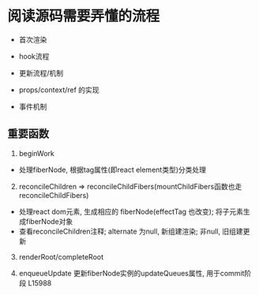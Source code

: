 # 阅读源码需要弄懂的流程

* 首次渲染

* hook流程

* 更新流程/机制

* props/context/ref 的实现

* 事件机制


## 重要函数

1. beginWork 
  *  处理fiberNode, 根据tag属性(即react element类型)分类处理

2. reconcileChildren => reconcileChildFibers(mountChildFibers函数也走reconcileChildFibers)
  * 处理react dom元素, 生成相应的 fiberNode(effectTag 也改变); 将子元素生成fiberNode对象
  * 查看reconcileChildren注释; alternate 为null, 新组建渲染; 非null, 旧组建更新

3. renderRoot/completeRoot

4. enqueueUpdate 更新fiberNode实例的updateQueues属性, 用于commit阶段 L15988